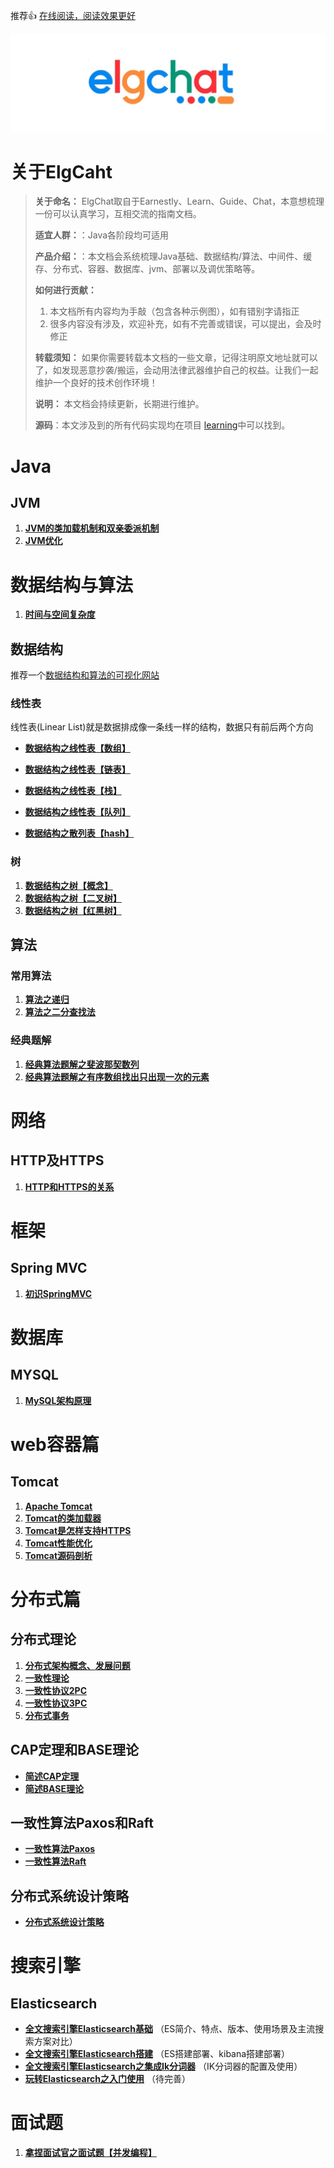 推荐👍 [在线阅读，阅读效果更好](http://elgchat.com)

![](assets/1B61E8B8-8862-4EC7-AA02-BDEEA16F666D.png)

# 关于ElgCaht

> **关于命名：** ElgChat取自于Earnestly、Learn、Guide、Chat，本意想梳理一份可以认真学习，互相交流的指南文档。
>
> **适宜人群：**：Java各阶段均可适用
>
> **产品介绍：**：本文档会系统梳理Java基础、数据结构/算法、中间件、缓存、分布式、容器、数据库、jvm、部署以及调优策略等。
>
> **如何进行贡献：** 
>
>   1. 本文档所有内容均为手敲（包含各种示例图），如有错别字请指正
>   2. 很多内容没有涉及，欢迎补充，如有不完善或错误，可以提出，会及时修正
>
> **转载须知：** 如果你需要转载本文档的一些文章，记得注明原文地址就可以了，如发现恶意抄袭/搬运，会动用法律武器维护自己的权益。让我们一起维护一个良好的技术创作环境！
>
> **说明：** 本文档会持续更新，长期进行维护。
>
> **源码**：本文涉及到的所有代码实现均在项目 [learning](https://github.com/elgchat/learning)中可以找到。


# Java

## JVM

  1. **[JVM的类加载机制和双亲委派机制](docs/jvm/JVM的类加载机制和双亲委派机制.md)**
  2. **[JVM优化](docs/jvm/JVM优化.md)**



# 数据结构与算法

1.  **[时间与空间复杂度](docs/data/时间与空间复杂度.md)**

## 数据结构

推荐一个[数据结构和算法的可视化网站](https://www.cs.usfca.edu/~galles/visualization/Algorithms.html)

### 线性表

线性表(Linear List)就是数据排成像一条线一样的结构，数据只有前后两个方向

*  **[数据结构之线性表【数组】](docs/data/数组.md)**
*  **[数据结构之线性表【链表】](docs/data/链表.md)** 
*  **[数据结构之线性表【栈】](docs/data/栈.md)**
*  **[数据结构之线性表【队列】](docs/data/队列.md)** 

*  **[数据结构之散列表【hash】](docs/data/散列表.md)** 

### 树

1.   **[数据结构之树【概念】](docs/data/tree/树的概念.md)** 
2.   **[数据结构之树【二叉树】](docs/data/tree/二叉树.md)**  
3.   **[数据结构之树【红黑树】](docs/data/tree/红黑树.md)** 

## 算法

### 常用算法

1.  **[算法之递归](docs/algorithm/递归.md)** 
2.   **[算法之二分查找法](docs/algorithm/二分查找法.md)** 

### 经典题解

1.  **[经典算法题解之斐波那契数列](docs/algorithm/solve/斐波那契数列.md)**
2.   **[经典算法题解之有序数组找出只出现一次的元素](docs/algorithm/solve/有序数组找出只出现一次的元素.md)** 


# 网络

## HTTP及HTTPS

  1. **[HTTP和HTTPS的关系](docs/network/HTTP和HTTPS的关系.md)**



# 框架

## Spring MVC

 1. **[初识SpringMVC](docs/springmvc/初识SpringMVC.md)** 


# 数据库
## MYSQL
1.  **[MySQL架构原理](docs/mysql/MySQL架构原理.md)** 



# web容器篇

## Tomcat
1.  **[Apache Tomcat](docs/webContainer/Apache%20Tomcat.md)** 
2.  **[Tomcat的类加载器](docs/webContainer/Tomcat的类加载器.md)** 
3.  **[Tomcat是怎样支持HTTPS](docs/webContainer/Tomcat是怎样支持HTTPS.md)** 
4.  **[Tomcat性能优化](docs/webContainer/Tomcat性能优化.md)** 
5.  **[Tomcat源码剖析](docs/webContainer/Tomcat源码剖析.md)** 



# 分布式篇

## 分布式理论

  1. **[分布式架构概念、发展问题](docs/distributed/分布式架构概念、发展问题.md)**
  2. **[一致性理论](docs/distributed/一致性理论.md)**
  3. **[一致性协议2PC](docs/distributed/一致性协议2PC.md)**
  4. **[一致性协议3PC](docs/distributed/一致性协议3PC.md)**
  5. **[分布式事务](docs/distributed/分布式事务.md)**

## CAP定理和BASE理论

  * **[简述CAP定理](docs/distributed/分布式CAP定理.md)**
  * **[简述BASE理论](docs/distributed/分布式BASE理论.md)**

## 一致性算法Paxos和Raft 
  * **[一致性算法Paxos](docs/distributed/一致性算法Paxos.md)**
  * **[一致性算法Raft](docs/distributed/一致性算法Raft.md)**

## 分布式系统设计策略

  * **[分布式系统设计策略](docs/distributed/分布式系统设计策略.md)**

# 搜索引擎

## Elasticsearch

*  **[全文搜索引擎Elasticsearch基础](docs/elasticsearch/全文搜索引擎Elasticsearch基础.md)** （ES简介、特点、版本、使用场景及主流搜索方案对比）
*  **[全文搜索引擎Elasticsearch搭建](docs/elasticsearch/全文搜索引擎Elasticsearch搭建.md)** （ES搭建部署、kibana搭建部署）
*  **[全文搜索引擎Elasticsearch之集成Ik分词器](docs/elasticsearch/玩转Elasticsearch之集成Ik分词器.md)** （IK分词器的配置及使用）
*  **[玩转Elasticsearch之入门使用](docs/elasticsearch/玩转Elasticsearch之入门使用.md)** （待完善）



# 面试题

1. **[拿捏面试官之面试题【并发编程】](docs/question/并发编程面试题.md)** 
